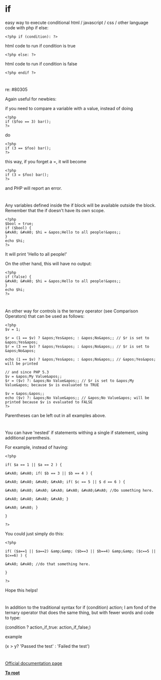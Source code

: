 # if





easy way to execute conditional html / javascript / css / other language code with php if else:



```
<?php if (condition): ?>
```


html code to run if condition is true



```
<?php else: ?>
```


html code to run if condition is false



```
<?php endif ?>
```



  

#



re: #80305

Again useful for newbies:

if you need to compare a variable with a value, instead of doing



```
<?php
if ($foo == 3) bar();
?>
```


do



```
<?php
if (3 == $foo) bar();
?>
```


this way, if you forget a =, it will become



```
<?php
if (3 = $foo) bar();
?>
```


and PHP will report an error.

  

#



Any variables defined inside the if block will be available outside the block. Remember that the if doesn&apos;t have its own scope.



```
<?php
$bool = true;
if ($bool) {
&#xA0; &#xA0; $hi = &apos;Hello to all people!&apos;;
}
echo $hi;
?>
```


It will print &apos;Hello to all people!&apos;

On the other hand, this will have no output:



```
<?php
if (false) {
&#xA0; &#xA0; $hi = &apos;Hello to all people!&apos;;
}
echo $hi;
?>
```



  

#



An other way for controls is the ternary operator (see Comparison Operators) that can be used as follows:



```
<?php
$v = 1;

$r = (1 == $v) ? &apos;Yes&apos; : &apos;No&apos;; // $r is set to &apos;Yes&apos;
$r = (3 == $v) ? &apos;Yes&apos; : &apos;No&apos;; // $r is set to &apos;No&apos;

echo (1 == $v) ? &apos;Yes&apos; : &apos;No&apos;; // &apos;Yes&apos; will be printed

// and since PHP 5.3
$v = &apos;My Value&apos;;
$r = ($v) ?: &apos;No Value&apos;; // $r is set to &apos;My Value&apos; because $v is evaluated to TRUE

$v = &apos;&apos;;
echo ($v) ?: &apos;No Value&apos;; // &apos;No Value&apos; will be printed because $v is evaluated to FALSE
?>
```


Parentheses can be left out in all examples above.

  

#



You can have &apos;nested&apos; if statements withing a single if statement, using additional parenthesis.

For example, instead of having:





```
<?php

if( $a == 1 || $a == 2 ) {

&#xA0; &#xA0; if( $b == 3 || $b == 4 ) {

&#xA0; &#xA0; &#xA0; &#xA0; if( $c == 5 || $ d == 6 ) {

&#xA0; &#xA0; &#xA0; &#xA0; &#xA0; &#xA0;&#xA0; //Do something here.

&#xA0; &#xA0; &#xA0; &#xA0; }

&#xA0; &#xA0; }

}

?>
```




You could just simply do this:





```
<?php

if( ($a==1 || $a==2) &amp;&amp; ($b==3 || $b==4) &amp;&amp; ($c==5 || $c==6) ) {

&#xA0; &#xA0; //do that something here.

}

?>
```




Hope this helps!

  

#



In addition to the traditional syntax for if (condition) action;
I am fond of the ternary operator that does the same thing, but with fewer words and code to type:

(condition ? action_if_true: action_if_false;)

example

(x &gt; y? &apos;Passed the test&apos; : &apos;Failed the test&apos;)

  

#

[Official documentation page](https://www.php.net/manual/en/control-structures.if.php)

**[To root](/README.md)**